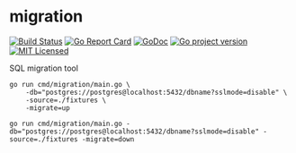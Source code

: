 # migration
[![Build Status](https://travis-ci.org/gosidekick/migration.svg?branch=master)](https://travis-ci.org/gosidekick/migration)
[![Go Report Card](https://goreportcard.com/badge/github.com/gosidekick/migration)](https://goreportcard.com/report/github.com/gosidekick/migration)
[![GoDoc](https://godoc.org/github.com/gosidekick/migration?status.png)](https://godoc.org/github.com/gosidekick/migration)
[![Go project version](https://badge.fury.io/go/github.com%2Fgosidekick%2Fmigration.svg)](https://badge.fury.io/go/github.com/gosidekick/migration)
[![MIT Licensed](https://img.shields.io/badge/license-MIT-green.svg)](https://tldrlegal.com/license/mit-license)

SQL migration tool

```console
go run cmd/migration/main.go \
    -db="postgres://postgres@localhost:5432/dbname?sslmode=disable" \
    -source=./fixtures \
    -migrate=up
```

```console
go run cmd/migration/main.go -db="postgres://postgres@localhost:5432/dbname?sslmode=disable" -source=./fixtures -migrate=down
```



